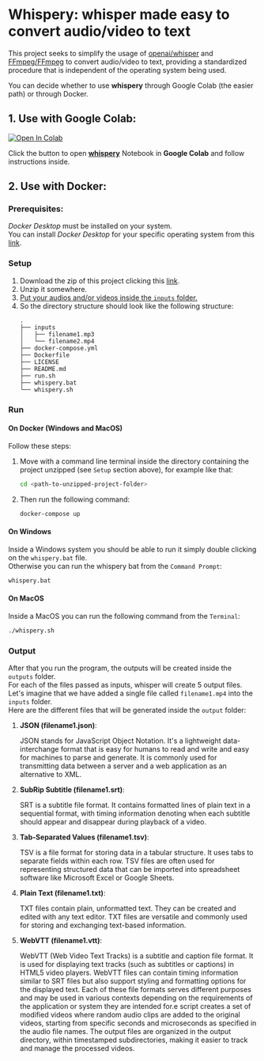 # Whispery: whisper made easy to convert audio/video to text

This project seeks to simplify the usage of [openai/whisper](https://github.com/openai/whisper) and [FFmpeg/FFmpeg](https://github.com/FFmpeg/FFmpeg) to convert audio/video to text,
providing a standardized procedure that is independent of the operating system being used.

You can decide whether to use **whispery** through Google Colab (the easier path) or through Docker.

## 1. Use with Google Colab:

[![Open In Colab](https://colab.research.google.com/assets/colab-badge.svg)](https://colab.research.google.com/github/danielemaddaluno/whispery/blob/master/whispery.ipynb)

Click the button to open <ins>**whispery**</ins> Notebook in **Google Colab** and follow instructions inside.


## 2. Use with Docker:
### Prerequisites:

*Docker Desktop* must be installed on your system.<br>
You can install *Docker Desktop* for your specific operating system from this [link](https://www.docker.com/products/docker-desktop/).

### Setup
1. Download the zip of this project clicking this [link](https://github.com/danielemaddaluno/whispery/archive/refs/heads/main.zip).
2. Unzip it somewhere.
3. <ins>Put your audios and/or videos inside the `inputs` folder.</ins>
4. So the directory structure should look like the following structure:
   ```
   .
   ├── inputs
   │   ├── filename1.mp3
   │   └── filename2.mp4
   ├── docker-compose.yml
   ├── Dockerfile
   ├── LICENSE
   ├── README.md
   ├── run.sh
   ├── whispery.bat
   └── whispery.sh
   ```


### Run

#### On Docker (Windows and MacOS)
Follow these steps:
1. Move with a command line terminal inside the directory containing the project unzipped (see `Setup` section above),
   for example like that:
    ```bash
    cd <path-to-unzipped-project-folder>
    ```
2. Then run the following command:
    ```bash
    docker-compose up
    ```

#### On Windows
Inside a Windows system you should be able to run it simply double clicking
on the `whispery.bat` file.<br>
Otherwise you can run the whispery bat from the `Command Prompt`:
```bash
whispery.bat
```

#### On MacOS
Inside a MacOS you can run the following command from the `Terminal`:
```bash
./whispery.sh
```


### Output
After that you run the program, the outputs will be created inside the `outputs` folder.<br>
For each of the files passed as inputs, whisper will create 5 output files.<br>
Let's imagine that we have added a single file called `filename1.mp4` into the `inputs` folder.<br>
Here are the different files that will be generated inside the `output` folder:

1. **JSON (filename1.json)**:

   JSON stands for JavaScript Object Notation.
   It's a lightweight data-interchange format that is easy for humans to read and write and easy for machines to parse and generate.
   It is commonly used for transmitting data between a server and a web application as an alternative to XML.

2. **SubRip Subtitle (filename1.srt)**:

   SRT is a subtitle file format.
   It contains formatted lines of plain text in a sequential format, with timing information denoting when each subtitle should appear and disappear during playback of a video.

3. **Tab-Separated Values (filename1.tsv)**:

   TSV is a file format for storing data in a tabular structure.
   It uses tabs to separate fields within each row.
   TSV files are often used for representing structured data that can be imported into spreadsheet software like Microsoft Excel or Google Sheets.

4. **Plain Text (filename1.txt)**:

   TXT files contain plain, unformatted text.
   They can be created and edited with any text editor.
   TXT files are versatile and commonly used for storing and exchanging text-based information.

5. **WebVTT (filename1.vtt)**:

   WebVTT (Web Video Text Tracks) is a subtitle and caption file format.
   It is used for displaying text tracks (such as subtitles or captions) in HTML5 video players.
   WebVTT files can contain timing information similar to SRT files but also support styling and formatting options for the displayed text.
   Each of these file formats serves different purposes and may be used in various contexts depending on the requirements of the application or system they are intended for.e script creates a set of modified videos where random audio clips are added to the original videos, starting from specific seconds and microseconds as specified in the audio file names. The output files are organized in the output directory, within timestamped subdirectories, making it easier to track and manage the processed videos.
